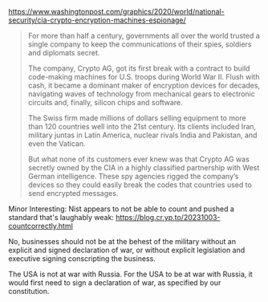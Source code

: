 

https://www.washingtonpost.com/graphics/2020/world/national-security/cia-crypto-encryption-machines-espionage/



>For more than half a century, governments all over the world trusted a single company to keep the communications of their spies, soldiers and diplomats secret.
>
>The company, Crypto AG, got its first break with a contract to build code-making machines for U.S. troops during World War II. Flush with cash, it became a dominant maker of encryption devices for decades, navigating waves of technology from mechanical gears to electronic circuits and, finally, silicon chips and software.
>
>The Swiss firm made millions of dollars selling equipment to more than 120 countries well into the 21st century. Its clients included Iran, military juntas in Latin America, nuclear rivals India and Pakistan, and even the Vatican.
>
>But what none of its customers ever knew was that Crypto AG was secretly owned by the CIA in a highly classified partnership with West German intelligence. These spy agencies rigged the company’s devices so they could easily break the codes that countries used to send encrypted messages. 





Minor Interesting:
Nist appears to not be able to count and pushed a standard that's laughably weak: https://blog.cr.yp.to/20231003-countcorrectly.html



No, businesses should not be at the behest of the military without an explicit and signed declaration of war, or without explicit legislation and executive signing conscripting the business. 

The USA is not at war with Russia.  For the USA to be at war with Russia, it would first need to sign a declaration of war, as specified by our constitution.